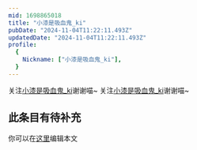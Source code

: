 ```yaml
---
mid: 1698865018
title: "小漆是吸血鬼_ki"
pubDate: "2024-11-04T11:22:11.493Z"
updatedDate: "2024-11-04T11:22:11.493Z"
profile:
  {
    Nickname: ["小漆是吸血鬼_ki"],
  }
---
```


关注[小漆是吸血鬼_ki](https://space.bilibili.com/1698865018)谢谢喵~ 关注[小漆是吸血鬼_ki](https://space.bilibili.com/1698865018)谢谢喵~

## 此条目有待补充
你可以在[这里](https://github.com/Yuhanawa/VTuber.ICU/edit/master/src/content/v/小漆是吸血鬼_ki/index.md)编辑本文
